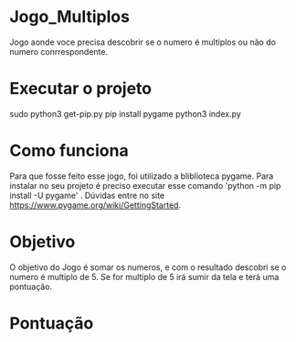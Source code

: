 # Jogo_Multiplos

Jogo aonde voce precisa descobrir se o numero é multiplos ou não do numero conrrespondente.

# Executar o projeto

sudo python3 get-pip.py
pip install pygame
python3 index.py

# Como funciona

Para que fosse feito esse jogo, foi utilizado a bliblioteca pygame. Para instalar no seu projeto é preciso executar esse comando 'python -m pip install -U pygame' .
Dúvidas entre no site https://www.pygame.org/wiki/GettingStarted.

# Objetivo

O objetivo do Jogo é somar os numeros, e com o resultado descobri se o numero é multiplo de 5. Se for multiplo de 5 irá sumir da tela e terá uma pontuação.

# Pontuação
